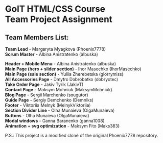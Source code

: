 # GoIT HTML/CSS Course <br> Team Project Assignment

## Team Members List:

**Team Lead** - Margaryta Myagkova (Phoenix7778) <br> **Scrum Master** - Albina
Anistratenko (albuska)

**Header + Mobile Menu** - Albina Anistratenko (albuska) <br> **Main Page
(hero + slider section)** - Ihor Masechko (IhorMasechko) <br> **Main Page (sale
section)** - Yuliia Zherebetska (glorrymiss) <br> **All Accessories Page** -
Dmytro Dobrobatko (dobryotec) <br> **Take Order Page** - Jakiv Tyrik (JakivT)
<br> **Contact Page** - Maksym Mohniuk (MaksymMohniuk) <br> **Blog Page** -
Sergii Marchenko (sougutor) <br> **Guide Page** - Sergiy Demchenko (Demniks)
<br> **Footer** - Viktoriia Melnyk (MelnykViktoriia) <br> **Section Divider
Line** - Olha Munaieva (OlgaMunaieva) <br> **Buttons** - Olha Munaieva
(OlgaMunaieva) <br> **Modal windows** - Ganna Baranenko (ganna1008) <br>
**Animation + svg optimization** - Maksym Fito (Maks383)

P.S.: This project is a modified clone of the original Phoenix7778 repository.
